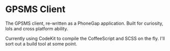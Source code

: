 GPSMS Client
============

The GPSMS client, re-written as a PhoneGap application. Built for curiosity, lols and cross platform ability.

Currently using CodeKit to compile the CoffeeScript and SCSS on the fly. I'll sort out a build tool at some point.